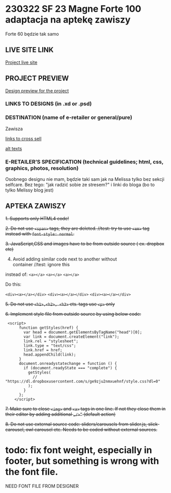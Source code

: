 # 230322 SF 23 Magne Forte 100 adaptacja na aptekę zawiszy
Forte 60 będzie tak samo
## LIVE SITE LINK 
<!-- please enter link to site preview here -->
[Project live site](https://estorelabs.github.io/RC---230322-SF-23-Magne-Forte-100-GENERIC/)
## PROJECT PREVIEW
[Design preview for the project](./link)


### LINKS TO DESIGNS (in .xd or .psd)
<!-- please enter link to preview designs -->


### DESTINATION (name of e-retailer or general/pure)
Zawisza

[links to cross sell](https://docs.google.com/document/d/1mfaIbPRtbNhA-xgUddpkidL6_3wa9NOtg2awamXUlXo/edit)

[alt texts](https://docs.google.com/spreadsheets/d/13svejf7RQVbeOfPec-SE1x5KmX_7K80Q/edit#gid=213550958)

### E-RETAILER’S SPECIFICATION (technical guidelines; html, css, graphics, photos, resolution)
<!-- please enter any additional comments important for the project -->
Osobnego designu nie mam, będzie taki sam jak na Melissa tylko bez sekcji selfcare. Bez tego:
"jak radzić sobie ze stresem?" i linki do bloga (bo to tylko Melissy blog jest)

## APTEKA ZAWISZY

~~1. Supports only HTML4 code!~~

~~2. Do not use `<span>` tags, they are deleted. //test: try to use `<em>` tag instead with `font-style: normal`.~~

~~3. JavaScript,CSS and  images have to be from outside source ( ex. dropbox etc)~~

4. Avoid adding similar code next to another without <div> container
//test: ignore this

instead of:
`<a></a>`
`<a></a>`
`<a></a>`

Do this:

`<div><a></a></div>`
`<div><a></a></div>`
`<div><a></a></div>`

~~5. Do not use `<h1>,<h2>, <h3>` ets. tags   use `<p>` only~~

~~6. Implement style file from outside source by using below code:~~
```
 <script>
      function getStyles(href) {
        var head = document.getElementsByTagName("head")[0];
        var link = document.createElement("link");
        link.rel = "stylesheet";
        link.type = "text/css";
        link.href = href;
        head.appendChild(link);
      }
      document.onreadystatechange = function () {
        if (document.readyState === "complete") {
          getStyles(
            // "https://dl.dropboxusercontent.com/s/ge9zju2nmxuehnf/style.css?dl=0"
          );
        }
      };
    </script>
```
  ~~7. Make sure to close `<img>` and `<a>` tags in one line. If not they close them in their editor by adding additional `„/>”` (default action)~~
  
  ~~8. Do not use external source code: sliders/carousels from slider.js, slick-carousel, owl carousel etc. Needs to be coded without external sources.~~

# todo: fix font weight, especially in footer, but something is wrong with the font file.
NEED FONT FILE FROM DESIGNER
